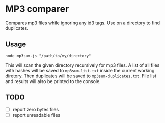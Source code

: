 # MP3 comparer

Compares mp3 files while ignoring any id3 tags. Use on a directory to find duplicates.

## Usage

`node mp3sum.js "/path/to/my/directory"`

This will scan the given directory recursively for mp3 files. A list of all files with hashes will be saved to `mp3sum-list.txt` inside the current working diretory. Then duplicates will be saved to `mp3sum-duplicates.txt`. File list and results will also be printed to the console.

## TODO
- [ ] report zero bytes files
- [ ] report unreadable files
